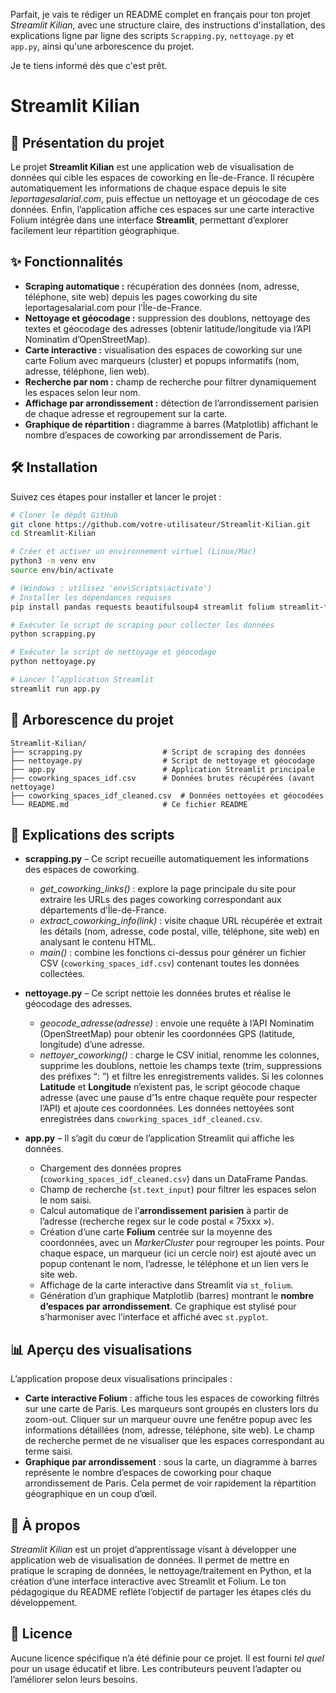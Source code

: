 Parfait, je vais te rédiger un README complet en français pour ton projet *Streamlit Kilian*, avec une structure claire, des instructions d'installation, des explications ligne par ligne des scripts `Scrapping.py`, `nettoyage.py` et `app.py`, ainsi qu'une arborescence du projet.

Je te tiens informé dès que c'est prêt.


# Streamlit Kilian

## 🏢 Présentation du projet

Le projet **Streamlit Kilian** est une application web de visualisation de données qui cible les espaces de coworking en Île-de-France. Il récupère automatiquement les informations de chaque espace depuis le site *leportagesalarial.com*, puis effectue un nettoyage et un géocodage de ces données. Enfin, l’application affiche ces espaces sur une carte interactive Folium intégrée dans une interface **Streamlit**, permettant d’explorer facilement leur répartition géographique.

## ✨ Fonctionnalités

* **Scraping automatique :** récupération des données (nom, adresse, téléphone, site web) depuis les pages coworking du site leportagesalarial.com pour l’Île-de-France.
* **Nettoyage et géocodage :** suppression des doublons, nettoyage des textes et géocodage des adresses (obtenir latitude/longitude via l’API Nominatim d’OpenStreetMap).
* **Carte interactive :** visualisation des espaces de coworking sur une carte Folium avec marqueurs (cluster) et popups informatifs (nom, adresse, téléphone, lien web).
* **Recherche par nom :** champ de recherche pour filtrer dynamiquement les espaces selon leur nom.
* **Affichage par arrondissement :** détection de l’arrondissement parisien de chaque adresse et regroupement sur la carte.
* **Graphique de répartition :** diagramme à barres (Matplotlib) affichant le nombre d’espaces de coworking par arrondissement de Paris.

## 🛠️ Installation

Suivez ces étapes pour installer et lancer le projet :

```bash
# Cloner le dépôt GitHub
git clone https://github.com/votre-utilisateur/Streamlit-Kilian.git
cd Streamlit-Kilian

# Créer et activer un environnement virtuel (Linux/Mac)
python3 -m venv env
source env/bin/activate

# (Windows : utilisez 'env\Scripts\activate')
# Installer les dépendances requises
pip install pandas requests beautifulsoup4 streamlit folium streamlit-folium matplotlib

# Exécuter le script de scraping pour collecter les données
python scrapping.py

# Exécuter le script de nettoyage et géocodage
python nettoyage.py

# Lancer l’application Streamlit
streamlit run app.py
```

## 📁 Arborescence du projet

```
Streamlit-Kilian/
├── scrapping.py                  # Script de scraping des données
├── nettoyage.py                  # Script de nettoyage et géocodage
├── app.py                        # Application Streamlit principale
├── coworking_spaces_idf.csv      # Données brutes récupérées (avant nettoyage)
├── coworking_spaces_idf_cleaned.csv  # Données nettoyées et géocodées
└── README.md                     # Ce fichier README
```

## 📄 Explications des scripts

* **scrapping.py** – Ce script recueille automatiquement les informations des espaces de coworking.

  * *get\_coworking\_links()* : explore la page principale du site pour extraire les URLs des pages coworking correspondant aux départements d’Île-de-France.
  * *extract\_coworking\_info(link)* : visite chaque URL récupérée et extrait les détails (nom, adresse, code postal, ville, téléphone, site web) en analysant le contenu HTML.
  * *main()* : combine les fonctions ci-dessus pour générer un fichier CSV (`coworking_spaces_idf.csv`) contenant toutes les données collectées.

* **nettoyage.py** – Ce script nettoie les données brutes et réalise le géocodage des adresses.

  * *geocode\_adresse(adresse)* : envoie une requête à l’API Nominatim (OpenStreetMap) pour obtenir les coordonnées GPS (latitude, longitude) d’une adresse.
  * *nettoyer\_coworking()* : charge le CSV initial, renomme les colonnes, supprime les doublons, nettoie les champs texte (trim, suppressions des préfixes “: ”) et filtre les enregistrements valides. Si les colonnes **Latitude** et **Longitude** n’existent pas, le script géocode chaque adresse (avec une pause d’1s entre chaque requête pour respecter l’API) et ajoute ces coordonnées. Les données nettoyées sont enregistrées dans `coworking_spaces_idf_cleaned.csv`.

* **app.py** – Il s’agit du cœur de l’application Streamlit qui affiche les données.

  * Chargement des données propres (`coworking_spaces_idf_cleaned.csv`) dans un DataFrame Pandas.
  * Champ de recherche (`st.text_input`) pour filtrer les espaces selon le nom saisi.
  * Calcul automatique de l’**arrondissement parisien** à partir de l’adresse (recherche regex sur le code postal « 75xxx »).
  * Création d’une carte **Folium** centrée sur la moyenne des coordonnées, avec un *MarkerCluster* pour regrouper les points. Pour chaque espace, un marqueur (ici un cercle noir) est ajouté avec un popup contenant le nom, l’adresse, le téléphone et un lien vers le site web.
  * Affichage de la carte interactive dans Streamlit via `st_folium`.
  * Génération d’un graphique Matplotlib (barres) montrant le **nombre d’espaces par arrondissement**. Ce graphique est stylisé pour s’harmoniser avec l’interface et affiché avec `st.pyplot`.

## 📊 Aperçu des visualisations

L’application propose deux visualisations principales :

* **Carte interactive Folium** : affiche tous les espaces de coworking filtrés sur une carte de Paris. Les marqueurs sont groupés en clusters lors du zoom-out. Cliquer sur un marqueur ouvre une fenêtre popup avec les informations détaillées (nom, adresse, téléphone, site web). Le champ de recherche permet de ne visualiser que les espaces correspondant au terme saisi.
* **Graphique par arrondissement** : sous la carte, un diagramme à barres représente le nombre d’espaces de coworking pour chaque arrondissement de Paris. Cela permet de voir rapidement la répartition géographique en un coup d’œil.

## 📌 À propos

*Streamlit Kilian* est un projet d’apprentissage visant à développer une application web de visualisation de données. Il permet de mettre en pratique le scraping de données, le nettoyage/traitement en Python, et la création d’une interface interactive avec Streamlit et Folium. Le ton pédagogique du README reflète l’objectif de partager les étapes clés du développement.

## 📄 Licence

Aucune licence spécifique n’a été définie pour ce projet. Il est fourni *tel quel* pour un usage éducatif et libre. Les contributeurs peuvent l’adapter ou l’améliorer selon leurs besoins.
